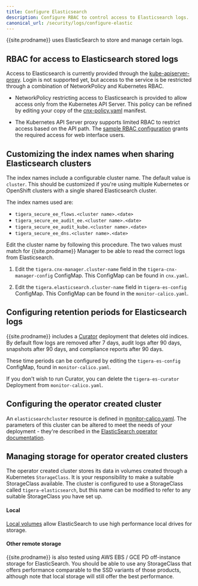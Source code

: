 ```yaml
---
title: Configure Elasticsearch
description: Configure RBAC to control access to Elasticsearch logs. 
canonical_url: /security/logs/configure-elastic
---
```


{{site.prodname}} uses ElasticSearch to store and manage certain logs.

## RBAC for access to Elasticsearch stored logs

Access to Elasticsearch is currently provided through the [kube-apiserver-proxy](https://kubernetes.io/docs/tasks/access-application-cluster/access-cluster/#discovering-builtin-services).
Login is not supported yet, but access to the service is be restricted through
a combination of NetworkPolicy and Kubernetes RBAC.

- NetworkPolicy restricting access to Elasticsearch is provided to allow access
  only from the Kubernetes API Server.  This policy
  can be refined by editing your copy of the [cnx-policy.yaml](../../getting-started/kubernetes/installation/hosted/cnx/1.7/cnx-policy.yaml) manifest.

- The Kubernetes API Server proxy supports limited RBAC to restrict access
  based on the API path.  The [sample RBAC configuration](../../reference/cnx/rbac-tiered-policies)
  grants the required access for web interface users.

## Customizing the index names when sharing Elasticsearch clusters

The index names include a configurable cluster name.  The default value is `cluster`.  This should be customized
if you're using multiple Kubernetes or OpenShift clusters with a single shared Elasticsearch cluster.

The index names used are:
- `tigera_secure_ee_flows.<cluster name>.<date>`
- `tigera_secure_ee_audit_ee.<cluster name>.<date>`
- `tigera_secure_ee_audit_kube.<cluster name>.<date>`
- `tigera_secure_ee_dns.<cluster name>.<date>`

Edit the cluster name by following this procedure.  The two values must match for
   {{site.prodname}} Manager to be able to read the correct logs from Elasticsearch.

1. Edit the `tigera.cnx-manager.cluster-name` field in the `tigera-cnx-manager-config` ConfigMap.
   This ConfigMap can be found in `cnx.yaml`.

1. Edit the `tigera.elasticsearch.cluster-name` field in `tigera-es-config` ConfigMap.  This ConfigMap
   can be found in the `monitor-calico.yaml`.

## Configuring retention periods for Elasticsearch logs

{{site.prodname}} includes a [Curator](https://www.elastic.co/guide/en/elasticsearch/client/curator/current/about.html)
deployment that deletes old indices.  By default flow logs are removed after 7 days,
audit logs after 90 days, snapshots after 90 days, and compliance reports
after 90 days.

These time periods can be configured by editing the `tigera-es-config` ConfigMap,
found in `monitor-calico.yaml`.

If you don't wish to run Curator, you can delete the `tigera-es-curator` Deployment
from `monitor-calico.yaml`.

## Configuring the operator created cluster

An `elasticsearchcluster` resource is defined in [monitor-calico.yaml](../../getting-started/kubernetes/installation/hosted/cnx/1.7/monitor-calico.yaml).
The parameters of this cluster can be altered to meet the needs of your deployment - they're described
in the [ElasticSearch operator documentation](https://github.com/upmc-enterprises/elasticsearch-operator).

## Managing storage for operator created clusters

The operator created cluster stores its data in volumes created through
a Kubernetes `StorageClass`.  It is your responsibility to make a suitable StorageClass available.
The cluster is configured to use a StorageClass called `tigera-elasticsearch`, but this name can be modified
to refer to any suitable StorageClass you have set up.

#### Local

[Local volumes](https://kubernetes.io/docs/concepts/storage/volumes/#local) allow ElasticSearch to use
high performance local drives for storage.

#### Other remote storage

{{site.prodname}} is also tested using AWS EBS / GCE PD off-instance storage for ElasticSearch.
You should be able to use any StorageClass that offers performance comparable to the SSD variants
of those products, although note that local storage will still offer the best performance.
